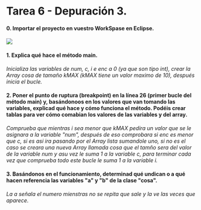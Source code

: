 # Tarea 6 - Depuración 3.

#### 0. Importar el proyecto en vuestro WorkSpase en Eclipse.

![](Imagenes/impotar.PNG)

#### 1. Explica qué hace el método main.

*Inicializa las variables de num, c, i e enc a 0 (ya que son tipo int), crear la Array cosa de tamaño kMAX (kMAX tiene un valor maximo de 10), después inicia el bucle.*

#### 2. Poner el punto de ruptura (breakpoint) en la línea 26 (primer bucle del método main) y, basándonoos en los valores que van tomando las variables, explicad qué hace y cómo funciona el método. Podéis crear tablas para ver cómo comabian los valores de las variables y del array.

*Comprueba que mientras i sea menor que kMAX pedira un valor que se le asignara a la variable "num", después de eso comprobara si enc es menor que c, si es asi ira pasando por el Array lista sumandole uno, si no es el caso se creara una nueva Array llamada cosa que el tamño sera del valor de la variable num y asu vez le suma 1 a la variable c, para terminar cada vez que comprueba todo este bucle le suma 1 a la variable i.* 


#### 3. Basándonos en el funcionamiento, determinad qué undican o a qué hacen referencia las variables "a" y "b" de la clase "cosa".

*La a señala el numero mienstras no se repita que sale y la ve las veces que aparece.*